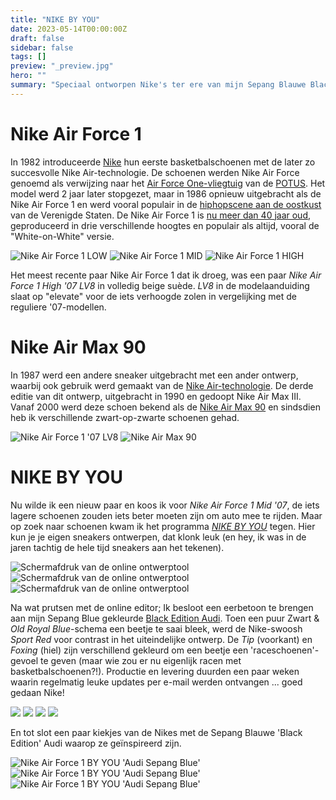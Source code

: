 ```yaml
---
title: "NIKE BY YOU"
date: 2023-05-14T00:00:00Z
draft: false
sidebar: false
tags: []
preview: "_preview.jpg"
hero: ""
summary: "Speciaal ontworpen Nike's ter ere van mijn Sepang Blauwe Black Edition Audi"
---
```


# Nike Air Force 1
In 1982 introduceerde [Nike](https://www.shoepalace.com/blogs/all/the-history-of-nike) hun eerste basketbalschoenen met de later zo succesvolle Nike Air-technologie.
De schoenen werden Nike Air Force genoemd als verwijzing naar het [Air Force One-vliegtuig](https://www.af.mil/About-Us/Fact-Sheets/Display/Article/104588/vc-25-air-force-one/) van de [POTUS](https://en.wikipedia.org/wiki/President_of_the_United_States).
Het model werd 2 jaar later stopgezet, maar in 1986 opnieuw uitgebracht als de Nike Air Force 1 en werd vooral populair in de [hiphopscene aan de oostkust](https://en.wikipedia.org/wiki/East_Coast_hip_hop) van de Verenigde Staten.
De Nike Air Force 1 is [nu meer dan 40 jaar oud](https://www.nike.com/air-force-1), geproduceerd in drie verschillende hoogtes en populair als altijd, vooral de "White-on-White" versie.

![Nike Air Force 1 LOW](air-force-1-low.jpg)
![Nike Air Force 1 MID](air-force-1-mid.jpg)
![Nike Air Force 1 HIGH](air-force-1-high.jpg)

Het meest recente paar Nike Air Force 1 dat ik droeg, was een paar _Nike Air Force 1 High '07 LV8_ in volledig beige suède.
_LV8_ in de modelaanduiding slaat op "elevate" voor de iets verhoogde zolen in vergelijking met de reguliere '07-modellen.

# Nike Air Max 90
In 1987 werd een andere sneaker uitgebracht met een ander ontwerp, waarbij ook gebruik werd gemaakt van de [Nike Air-technologie](https://www.goat.com/editorial/nike-air-max-sneakers-history).
De derde editie van dit ontwerp, uitgebracht in 1990 en gedoopt Nike Air Max III. Vanaf 2000 werd deze schoen bekend als de [Nike Air Max 90](https://cultedge.com/history-nike-air-max-90/) en sindsdien heb ik verschillende zwart-op-zwarte schoenen gehad.

![Nike Air Force 1 '07 LV8](nike-air-force-1-07-lv8.jpg)
![Nike Air Max 90](nike-air-max-90.jpg)

# NIKE BY YOU
Nu wilde ik een nieuw paar en koos ik voor _Nike Air Force 1 Mid '07_, de iets lagere schoenen zouden iets beter moeten zijn om auto mee te rijden.
Maar op zoek naar schoenen kwam ik het programma [_NIKE BY YOU_](https://www.nike.com/nl/en/w/mens-nike-by-you-shoes-6ealhznik1zy7ok) tegen.
Hier kun je je eigen sneakers ontwerpen, dat klonk leuk (en hey, ik was in de jaren tachtig de hele tijd sneakers aan het tekenen).

![Schermafdruk van de online ontwerptool](editor-1.jpg)
![Schermafdruk van de online ontwerptool](editor-2.jpg)
![Schermafdruk van de online ontwerptool](editor-3.jpg)

Na wat prutsen met de online editor; Ik besloot een eerbetoon te brengen aan mijn Sepang Blue gekleurde [Black Edition Audi](https://youtu.be/rCChHiiqUfY).
Toen een puur Zwart & _Old Royal Blue_-schema een beetje te saai bleek, werd de Nike-swoosh _Sport Red_ voor contrast in het uiteindelijke ontwerp.
De _Tip_ (voorkant) en _Foxing_ (hiel) zijn verschillend gekleurd om een beetje een 'raceschoenen'-gevoel te geven (maar wie zou er nu eigenlijk racen met basketbalschoenen?!).
Productie en levering duurden een paar weken waarin regelmatig leuke updates per e-mail werden ontvangen ... goed gedaan Nike!

![](update-1.jpg)
![](update-2.jpg)
![](update-3.jpg)
![](update-4.jpg)

En tot slot een paar kiekjes van de Nikes met de Sepang Blauwe 'Black Edition' Audi waarop ze geïnspireerd zijn.

![Nike Air Force 1 BY YOU 'Audi Sepang Blue'](sepang-1.jpg)
![Nike Air Force 1 BY YOU 'Audi Sepang Blue'](sepang-2.jpg)
![Nike Air Force 1 BY YOU 'Audi Sepang Blue'](sepang-3.jpg)
